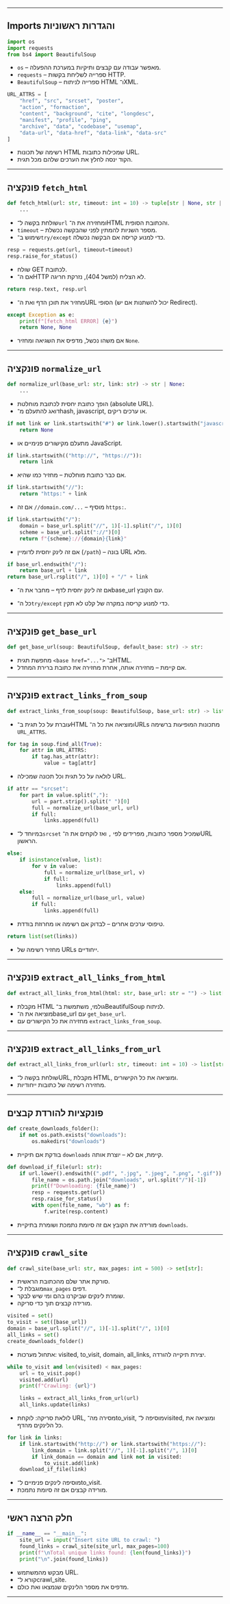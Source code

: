 
---

## **Imports והגדרות ראשוניות**

```python
import os
import requests
from bs4 import BeautifulSoup
```

* `os` – מאפשר עבודה עם קבצים ותיקיות במערכת ההפעלה.
* `requests` – ספרייה לשליחת בקשות HTTP.
* `BeautifulSoup` – ספרייה לניתוח HTML ו־XML.

```python
URL_ATTRS = [
    "href", "src", "srcset", "poster",
    "action", "formaction",
    "content", "background", "cite", "longdesc",
    "manifest", "profile", "ping",
    "archive", "data", "codebase", "usemap",
    "data-url", "data-href", "data-link", "data-src"
]
```

* רשימה של תכונות HTML שמכילות כתובות URL.
* הקוד ינסה לחלץ את הערכים שלהם מכל תגית.

---

## **פונקציה `fetch_html`**

```python
def fetch_html(url: str, timeout: int = 10) -> tuple[str | None, str | None]:
    ...
```

* שולחת בקשה ל־`url` ומחזירה את ה־HTML והכתובת הסופית.
* `timeout` – מספר השניות להמתין לפני שהבקשה נכשלת.
* שימוש ב־`try/except` כדי למנוע קריסה אם הבקשה נכשלה.

```python
resp = requests.get(url, timeout=timeout)
resp.raise_for_status()
```

* שולח GET לכתובת.
* אם ה־HTTP לא הצליח (למשל 404), נזרקת חריגה.

```python
return resp.text, resp.url
```

* מחזיר את תוכן הדף ואת ה־URL הסופי (יכול להשתנות אם יש Redirect).

```python
except Exception as e:
    print(f"[fetch_html ERROR] {e}")
    return None, None
```

* אם משהו נכשל, מדפיס את השגיאה ומחזיר `None`.

---

## **פונקציה `normalize_url`**

```python
def normalize_url(base_url: str, link: str) -> str | None:
    ...
```

* הופך כתובת יחסית לכתובת מוחלטת (absolute URL).
* דואג להתעלם מ־hash, javascript, או ערכים ריקים.

```python
if not link or link.startswith("#") or link.lower().startswith("javascript:"):
    return None
```

* מתעלם מקישורים פנימיים או JavaScript.

```python
if link.startswith(("http://", "https://")):
    return link
```

* אם כבר כתובת מוחלטת – מחזיר כמו שהיא.

```python
if link.startswith("//"):
    return "https:" + link
```

* אם זה `//domain.com/...` – מוסיף `https:`.

```python
if link.startswith("/"):
    domain = base_url.split("//", 1)[-1].split("/", 1)[0]
    scheme = base_url.split("://")[0]
    return f"{scheme}://{domain}{link}"
```

* אם זה לינק יחסית לדומיין (`/path`) – בונה URL מלא.

```python
if base_url.endswith("/"):
    return base_url + link
return base_url.rsplit("/", 1)[0] + "/" + link
```

* אם זה לינק יחסית לדף – מחבר את ה־base\_url עם הקובץ.

* כל ה־`try/except` כדי למנוע קריסה במקרה של קלט לא תקין.

---

## **פונקציה `get_base_url`**

```python
def get_base_url(soup: BeautifulSoup, default_base: str) -> str:
```

* מחפשת תגית `<base href="...">` ב־HTML.
* אם קיימת – מחזירה אותה, אחרת מחזירה את כתובת ברירת המחדל.

---

## **פונקציה `extract_links_from_soup`**

```python
def extract_links_from_soup(soup: BeautifulSoup, base_url: str) -> list[str]:
```

* עוברת על כל תגית ב־HTML ומוציאה את כל ה־URLs מתכונות המופיעות ברשימה `URL_ATTRS`.

```python
for tag in soup.find_all(True):
    for attr in URL_ATTRS:
        if tag.has_attr(attr):
            value = tag[attr]
```

* לולאה על כל תגית וכל תכונה שמכילה URL.

```python
if attr == "srcset":
    for part in value.split(","):
        url = part.strip().split(" ")[0]
        full = normalize_url(base_url, url)
        if full:
            links.append(full)
```

* במיוחד ל־`srcset` שמכיל מספר כתובות, מפרידים לפי `,` ואז לוקחים את ה־URL הראשון.

```python
else:
    if isinstance(value, list):
        for v in value:
            full = normalize_url(base_url, v)
            if full:
                links.append(full)
    else:
        full = normalize_url(base_url, value)
        if full:
            links.append(full)
```

* טיפוסי ערכים אחרים – לבדוק אם רשימה או מחרוזת בודדת.

```python
return list(set(links))
```

* מחזיר רשימה של URLs ייחודיים.

---

## **פונקציה `extract_all_links_from_html`**

```python
def extract_all_links_from_html(html: str, base_url: str = "") -> list[str]:
```

* מקבלת HTML גולמי, משתמשת ב־BeautifulSoup לניתוח.
* מוציאה את ה־base\_url עם `get_base_url`.
* מחזירה את כל הקישורים עם `extract_links_from_soup`.

---

## **פונקציה `extract_all_links_from_url`**

```python
def extract_all_links_from_url(url: str, timeout: int = 10) -> list[str]:
```

* שולחת בקשה ל־URL, מקבלת HTML, ומוציאה את כל הקישורים.
* מחזירה רשימה של כתובות ייחודיות.

---

## **פונקציות להורדת קבצים**

```python
def create_downloads_folder():
    if not os.path.exists("downloads"):
        os.makedirs("downloads")
```

* בודקת אם תיקיית `downloads` קיימת, אם לא – יוצרת אותה.

```python
def download_if_file(url: str):
    if url.lower().endswith((".pdf", ".jpg", ".jpeg", ".png", ".gif")):
        file_name = os.path.join("downloads", url.split("/")[-1])
        print(f"Downloading: {file_name}")
        resp = requests.get(url)
        resp.raise_for_status()
        with open(file_name, "wb") as f:
            f.write(resp.content)
```

* מורידה את הקובץ אם זה סיומת נתמכת ושומרת בתיקיית `downloads`.

---

## **פונקציה `crawl_site`**

```python
def crawl_site(base_url: str, max_pages: int = 500) -> set[str]:
```

* סורקת אתר שלם מהכתובת הראשית.
* מוגבלת ל־`max_pages` דפים.
* שומרת לינקים שביקרנו בהם ומי שיש לבקר.
* מורידה קבצים תוך כדי סריקה.

```python
visited = set()
to_visit = set([base_url])
domain = base_url.split("//", 1)[-1].split("/", 1)[0]
all_links = set()
create_downloads_folder()
```

* אתחול מערכות: visited, to\_visit, domain, all\_links, יצירת תיקייה להורדה.

```python
while to_visit and len(visited) < max_pages:
    url = to_visit.pop()
    visited.add(url)
    print(f"Crawling: {url}")

    links = extract_all_links_from_url(url)
    all_links.update(links)
```

* לולאת סריקה: לוקחת URL, מסירה מה־to\_visit, מוסיפה ל־visited, ומוציאה את כל הלינקים מהדף.

```python
for link in links:
    if link.startswith("http://") or link.startswith("https://"):
        link_domain = link.split("//", 1)[-1].split("/", 1)[0]
        if link_domain == domain and link not in visited:
            to_visit.add(link)
    download_if_file(link)
```

* מוסיפה לינקים פנימיים ל־to\_visit.
* מורידה קבצים אם זה סיומת נתמכת.

---

## **חלק הרצה ראשי**

```python
if __name__ == "__main__":
    site_url = input("Insert site URL to crawl: ")
    found_links = crawl_site(site_url, max_pages=100)
    print(f"\nTotal unique links found: {len(found_links)}")
    print("\n".join(found_links))
```

* מבקש מהמשתמש URL.
* קורא ל־crawl\_site.
* מדפיס את מספר הלינקים שנמצאו ואת כולם.

---
